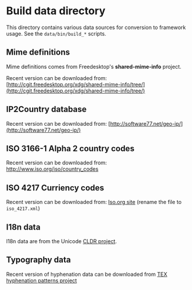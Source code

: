 # Build data directory

This directory contains various data sources for conversion to framework usage. See the `data/bin/build_*` scripts.

## Mime definitions

Mime definitions comes from Freedesktop's **shared-mime-info** project.

Recent version can be downloaded from: [http://cgit.freedesktop.org/xdg/shared-mime-info/tree/](http://cgit.freedesktop.org/xdg/shared-mime-info/tree/)

## IP2Country database

Recent version can be downloaded from: [http://software77.net/geo-ip/](http://software77.net/geo-ip/)

## ISO 3166-1 Alpha 2 country codes

Recent version can be downloaded from: http://www.iso.org/iso/country_codes

## ISO 4217 Curriency codes

Recent version can be downloaded from: [Iso.org site](http://www.iso.org/iso/home/standards/currency_codes.htm) (rename the file to `iso_4217.xml`)

## I18n data

I18n data are from the Unicode [CLDR project](http://unicode.org/Public/cldr/).

## Typography data

Recent version of hyphenation data can be downloaded from [TEX hyphenation patterns project](http://tug.org/svn/texhyphen/trunk/hyph-utf8/tex/generic/hyph-utf8/patterns/tex/)
